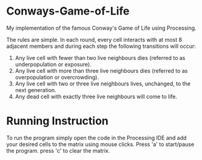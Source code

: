 # Conways-Game-of-Life
My implementation of the famous Conway's Game of Life using Processing.

The rules are simple. In each round, every cell interacts with at most 8 adjacent members and during each step the following transitions will occur:

  1) Any live cell with fewer than two live neighbours dies (referred to as underpopulation or exposure).
  2) Any live cell with more than three live neighbours dies (referred to as overpopulation or overcrowding).
  3) Any live cell with two or three live neighbours lives, unchanged, to the next generation.
  4) Any dead cell with exactly three live neighbours will come to life.
  
  
 # Running Instruction
 
 To run the program simply open the code in the Processing IDE and add your desired cells to the matrix using mouse clicks. Press 'a' to start/pause the program. press 'c' to clear the matrix.
